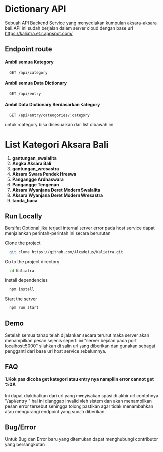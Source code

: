 
# Dictionary API

Sebuah API Backend Service yang menyediakan kumpulan aksara-aksara bali.API ini sudah berjalan dalam server cloud dengan base url https://kaliatra.et.r.appspot.com/

## Endpoint route 

#### Ambil semua Kategory

```http
  GET /api/category
```



#### Ambil semua Data Dictionary

```http
  GET /api/entry
```

#### Ambil Data Dictionary Berdasarkan Kategory

```http
  GET /api/entry/cateogories/:category
```

untuk :category bisa disesuaikan dari list dibawah ini
# List Kategori Aksara Bali

1. **gantungan_swalalita**
2. **Angka Aksara Bali**
3. **gantungan_wresastra**
4. **Aksara Swara Pendek Hreswa**
5. **Pangangge Ardhaswara**
6. **Pangangge Tengenan**
7. **Aksara Wyanjana Deret Modern Swalalita**
8. **Aksara Wyanjana Deret Modern Wresastra**
9. **tanda_baca**


## Run Locally
Bersifat Optional jika terjadi internal server error pada host service dapat menjalankan perintah-perintah ini secara berurutan

Clone the project

```bash
  git clone https://github.com/Alcadeius/Kaliatra.git
```

Go to the project directory

```bash
  cd Kaliatra
```

Install dependencies

```bash
  npm install
```

Start the server

```bash
  npm run start
```


## Demo

Setelah semua tahap telah dijalankan secara terurut maka server akan menampilkan pesan sejenis seperti ini "server bejalan pada port localhost:5000" silahkan di salin url yang diberikan dan gunakan sebagai pengganti dari base url host service sebelumnya.


## FAQ

#### 1.Kok pas dicoba get kategori atau entry nya nampilin error cannot get %0A

Ini dapat diakibatkan dari url yang menyisakan spasi di akhir url contohnya "/api/entry " hal ini dianggap invalid oleh sistem dan akan menampilkan pesan error tersebut sehingga tolong pastikan agar tidak menambahkan atau mengurangi endpoint yang sudah diberikan.



## Bug/Error

Untuk Bug dan Error baru yang ditemukan dapat menghubungi contributor yang bersangkutan

